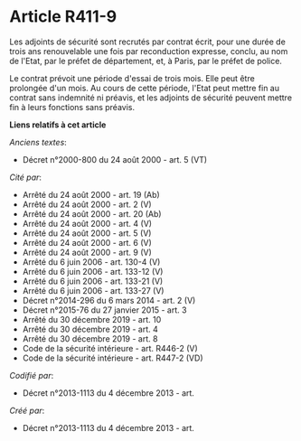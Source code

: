 # Article R411-9

Les adjoints de sécurité sont recrutés par contrat écrit, pour une durée de trois ans renouvelable une fois par reconduction
expresse, conclu, au nom de l'Etat, par le préfet de département, et, à Paris, par le préfet de police.

Le contrat prévoit une période d'essai de trois mois. Elle peut être prolongée d'un mois. Au cours de cette période, l'Etat
peut mettre fin au contrat sans indemnité ni préavis, et les adjoints de sécurité peuvent mettre fin à leurs fonctions sans
préavis.

**Liens relatifs à cet article**

_Anciens textes_:

  - Décret n°2000-800 du 24 août 2000 - art. 5 (VT)

_Cité par_:

  - Arrêté du 24 août 2000 - art. 19 (Ab)
  - Arrêté du 24 août 2000 - art. 2 (V)
  - Arrêté du 24 août 2000 - art. 20 (Ab)
  - Arrêté du 24 août 2000 - art. 4 (V)
  - Arrêté du 24 août 2000 - art. 5 (V)
  - Arrêté du 24 août 2000 - art. 6 (V)
  - Arrêté du 24 août 2000 - art. 9 (V)
  - Arrêté du 6 juin 2006 - art. 130-4 (V)
  - Arrêté du 6 juin 2006 - art. 133-12 (V)
  - Arrêté du 6 juin 2006 - art. 133-21 (V)
  - Arrêté du 6 juin 2006 - art. 133-27 (V)
  - Décret n°2014-296 du 6 mars 2014 - art. 2 (V)
  - Décret n°2015-76 du 27 janvier 2015 - art. 3
  - Arrêté du 30 décembre 2019 - art. 10
  - Arrêté du 30 décembre 2019 - art. 4
  - Arrêté du 30 décembre 2019 - art. 8
  - Code de la sécurité intérieure - art. R446-2 (V)
  - Code de la sécurité intérieure - art. R447-2 (VD)

_Codifié par_:

  - Décret n°2013-1113 du 4 décembre 2013 - art.

_Créé par_:

  - Décret n°2013-1113 du 4 décembre 2013 - art.
